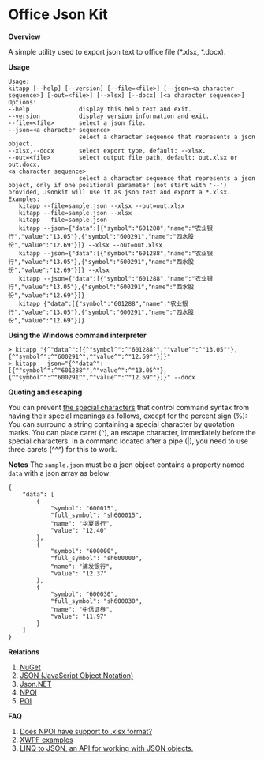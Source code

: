 # Office Json Kit

**Overview**

A simple utility used to export json text to office file (*.xlsx, *.docx).

**Usage**

    Usage:
    kitapp [--help] [--version] [--file=<file>] [--json=<a character sequence>] [-out=<file>] [--xlsx] [--docx] [<a character sequence>]
    Options:
    --help              display this help text and exit.
    --version           display version information and exit.
    --file=<file>       select a json file.
    --json=<a character sequence>
                        select a character sequence that represents a json object.
    --xlsx,--docx       select export type, default: --xlsx.
    --out=<file>        select output file path, default: out.xlsx or out.docx.
    <a character sequence>
                        select a character sequence that represents a json object, only if one positional parameter (not start with '--') provided, Jsonkit will use it as json text and export a *.xlsx.
    Examples:
       kitapp --file=sample.json --xlsx --out=out.xlsx
       kitapp --file=sample.json --xlsx
       kitapp --file=sample.json
       kitapp --json={"data":[{"symbol":"601288","name":"农业银行","value":"13.05"},{"symbol":"600291","name":"西水股份","value":"12.69"}]} --xlsx --out=out.xlsx
       kitapp --json={"data":[{"symbol":"601288","name":"农业银行","value":"13.05"},{"symbol":"600291","name":"西水股份","value":"12.69"}]} --xlsx
       kitapp --json={"data":[{"symbol":"601288","name":"农业银行","value":"13.05"},{"symbol":"600291","name":"西水股份","value":"12.69"}]}
       kitapp {"data":[{"symbol":"601288","name":"农业银行","value":"13.05"},{"symbol":"600291","name":"西水股份","value":"12.69"}]}

**Using the Windows command interpreter**

    > kitapp "{^"data^":[{^"symbol^":^"601288^",^"value^":^"13.05^"},{^"symbol^":^"600291^",^"value^":^"12.69^"}]}"
    > kitapp --json="{^"data^":[{^"symbol^":^"601288^",^"value^":^"13.05^"},{^"symbol^":^"600291^",^"value^":^"12.69^"}]}" --docx

**Quoting and escaping**

You can prevent [the special characters](https://en.wikibooks.org/wiki/Windows_Batch_Scripting#Quoting_and_escaping "Quoting_and_escaping") that control command syntax from having their special meanings as follows, except for the percent sign (%):
    You can surround a string containing a special character by quotation marks.
    You can place caret (^), an escape character, immediately before the special characters. In a command located after a pipe (|), you need to use three carets (^^^) for this to work.

**Notes**
The `sample.json` must be a json object contains a property named `data` with a json array as below:

    {
        "data": [
            {
                "symbol": "600015",
                "full_symbol": "sh600015",
                "name": "华夏银行",
                "value": "12.40"
            },
            {
                "symbol": "600000",
                "full_symbol": "sh600000",
                "name": "浦发银行",
                "value": "12.37"
            },
            {
                "symbol": "600030",
                "full_symbol": "sh600030",
                "name": "中信证券",
                "value": "11.97"
            }
        ]
    }

**Relations**

1. [NuGet](https://www.nuget.org/ "NuGet is the package manager for the Microsoft development platform including .NET.")
1. [JSON (JavaScript Object Notation)](http://json.org/ "JSON (JavaScript Object Notation) is a lightweight data-interchange format.")
1. [Json.NET](http://www.newtonsoft.com/json "Popular high-performance JSON framework for .NET")
1. [NPOI](http://npoi.codeplex.com/ "A .NET version of POI Java project at http://poi.apache.org/.")
1. [POI](http://poi.apache.org/ "Apache POI - the Java API for Microsoft Documents")

**FAQ**

1. [Does NPOI have support to .xlsx format?](http://stackoverflow.com/questions/16079956/does-npoi-have-support-to-xlsx-format)
1. [XWPF examples](http://svn.apache.org/repos/asf/poi/trunk/src/examples/src/org/apache/poi/xwpf/)
1. [LINQ to JSON, an API for working with JSON objects.](http://www.newtonsoft.com/json/help/html/LINQtoJSON.htm "LINQ to JSON is an API for working with JSON objects.")
